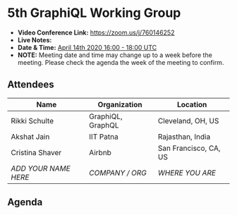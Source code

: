 # 5th GraphiQL Working Group

- **Video Conference Link:** https://zoom.us/j/760146252
- **Live Notes:**
- **Date & Time:** [April 14th 2020 16:00 - 18:00 UTC](https://www.timeanddate.com/worldclock/meetingdetails.html?year=2020&month=4&day=14&hour=16&min=0&sec=0&p1=224&p2=179&p3=136&p4=37&p5=239&p6=101&p7=152)
- **NOTE:** Meeting date and time may change up to a week before the meeting. Please check the agenda the week of the meeting to confirm.

## Attendees

| Name                 | Organization      | Location              |
| -------------------- | ----------------- | --------------------- |
| Rikki Schulte        | GraphiQL, GraphQL | Cleveland, OH, US     |
| Akshat Jain          | IIT Patna         | Rajasthan, India      |
| Cristina Shaver      | Airbnb            | San Francisco, CA, US |
| _ADD YOUR NAME HERE_ | _COMPANY / ORG_   | _WHERE YOU ARE_       |

## Agenda
